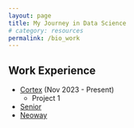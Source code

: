 ```yaml
---
layout: page
title: My Journey in Data Science
# category: resources
permalink: /bio_work
---
```

## Work Experience

- [Cortex](https://www.cortex-intelligence.com/en/) (Nov 2023 - Present)
    - Project 1
- [Senior](https://www.senior.com.br/)
- [Neoway](https://www.neoway.com.br/en/)